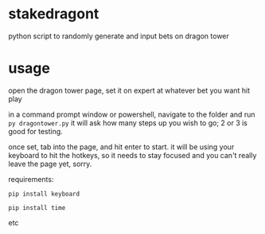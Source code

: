 # stakedragont
python script to randomly generate and input bets on dragon tower



# usage

open the dragon tower page, set it on expert at whatever bet you want
hit play

in a command prompt window or powershell, navigate to the folder and run
`py dragontower.py`
it will ask how many steps up you wish to go; 2 or 3 is good for testing.

once set, tab into the page, and hit enter to start. it will be using your keyboard to hit the hotkeys, so it needs to stay focused and you can't really leave the page yet, sorry. 





requirements:

`pip install keyboard`

`pip install time`

etc
